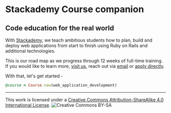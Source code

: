 # Stackademy Course companion

## Code education for the real world

With [Stackademy](http://stackademy.com), we teach ambitious students how to plan, build and deploy web applications from start to finish using Ruby on Rails and additional technologies.

This is our road map as we progress through 12 weeks of full-time training. If you would like to learn more, [visit us](http://stackademy.com), reach out via [email](mailto:hello@stackademy.com) or [apply directly](http://stackademy.com/apply).

With that, let's get started -

```ruby
@course = Course.new(web_application_development)
```

---

This work is licensed under a [Creative Commons Attribution-ShareAlike 4.0 International License](creativecommons.org/licenses/by-sa/4.0/).
![Creative Commons BY-SA](https://i.creativecommons.org/l/by-sa/4.0/80x15.png)
